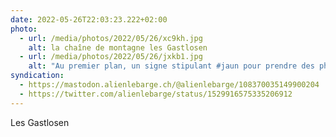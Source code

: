 ```yaml
---
date: 2022-05-26T22:03:23.222+02:00
photo:
  - url: /media/photos/2022/05/26/xc9kh.jpg
    alt: la chaîne de montagne les Gastlosen
  - url: /media/photos/2022/05/26/jxkb1.jpg
    alt: "Au premier plan, un signe stipulant #jaun pour prendre des photos Instagram. Au second plan, on peut voir derrière la forêt la chaîne de montagne des Gastlosen"
syndication:
  - https://mastodon.alienlebarge.ch/@alienlebarge/108370035149900204
  - https://twitter.com/alienlebarge/status/1529916575335206912
---
```

Les Gastlosen
